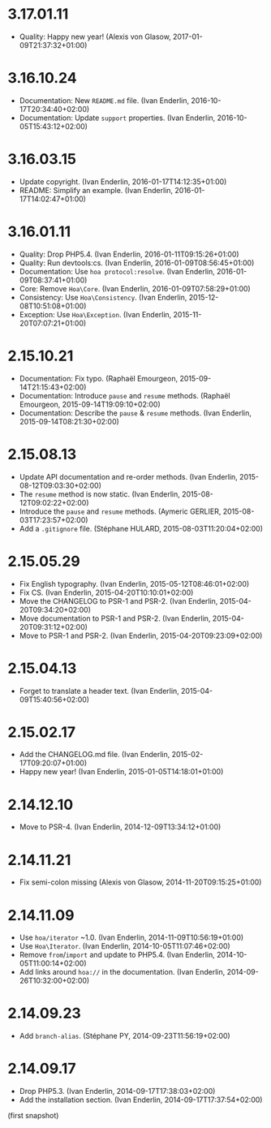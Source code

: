 # 3.17.01.11

  * Quality: Happy new year! (Alexis von Glasow, 2017-01-09T21:37:32+01:00)

# 3.16.10.24

  * Documentation: New `README.md` file. (Ivan Enderlin, 2016-10-17T20:34:40+02:00)
  * Documentation: Update `support` properties. (Ivan Enderlin, 2016-10-05T15:43:12+02:00)

# 3.16.03.15

  * Update copyright. (Ivan Enderlin, 2016-01-17T14:12:35+01:00)
  * README: Simplify an example. (Ivan Enderlin, 2016-01-17T14:02:47+01:00)

# 3.16.01.11

  * Quality: Drop PHP5.4. (Ivan Enderlin, 2016-01-11T09:15:26+01:00)
  * Quality: Run devtools:cs. (Ivan Enderlin, 2016-01-09T08:56:45+01:00)
  * Documentation: Use `hoa protocol:resolve`. (Ivan Enderlin, 2016-01-09T08:37:41+01:00)
  * Core: Remove `Hoa\Core`. (Ivan Enderlin, 2016-01-09T07:58:29+01:00)
  * Consistency: Use `Hoa\Consistency`. (Ivan Enderlin, 2015-12-08T10:51:08+01:00)
  * Exception: Use `Hoa\Exception`. (Ivan Enderlin, 2015-11-20T07:07:21+01:00)

# 2.15.10.21

  * Documentation: Fix typo. (Raphaël Emourgeon, 2015-09-14T21:15:43+02:00)
  * Documentation: Introduce `pause` and `resume` methods. (Raphaël Emourgeon, 2015-09-14T19:09:10+02:00)
  * Documentation: Describe the `pause` & `resume` methods. (Ivan Enderlin, 2015-09-14T08:21:30+02:00)

# 2.15.08.13

  * Update API documentation and re-order methods. (Ivan Enderlin, 2015-08-12T09:03:30+02:00)
  * The `resume` method is now static. (Ivan Enderlin, 2015-08-12T09:02:22+02:00)
  * Introduce the `pause` and `resume` methods. (Aymeric GERLIER, 2015-08-03T17:23:57+02:00)
  * Add a `.gitignore` file. (Stéphane HULARD, 2015-08-03T11:20:04+02:00)

# 2.15.05.29

  * Fix English typography. (Ivan Enderlin, 2015-05-12T08:46:01+02:00)
  * Fix CS. (Ivan Enderlin, 2015-04-20T10:10:01+02:00)
  * Move the CHANGELOG to PSR-1 and PSR-2. (Ivan Enderlin, 2015-04-20T09:34:20+02:00)
  * Move documentation to PSR-1 and PSR-2. (Ivan Enderlin, 2015-04-20T09:31:12+02:00)
  * Move to PSR-1 and PSR-2. (Ivan Enderlin, 2015-04-20T09:23:09+02:00)

# 2.15.04.13

  * Forget to translate a header text. (Ivan Enderlin, 2015-04-09T15:40:56+02:00)

# 2.15.02.17

  * Add the CHANGELOG.md file. (Ivan Enderlin, 2015-02-17T09:20:07+01:00)
  * Happy new year! (Ivan Enderlin, 2015-01-05T14:18:01+01:00)

# 2.14.12.10

  * Move to PSR-4. (Ivan Enderlin, 2014-12-09T13:34:12+01:00)

# 2.14.11.21

  * Fix semi-colon missing (Alexis von Glasow, 2014-11-20T09:15:25+01:00)

# 2.14.11.09

  * Use `hoa/iterator` ~1.0. (Ivan Enderlin, 2014-11-09T10:56:19+01:00)
  * Use `Hoa\Iterator`. (Ivan Enderlin, 2014-10-05T11:07:46+02:00)
  * Remove `from`/`import` and update to PHP5.4. (Ivan Enderlin, 2014-10-05T11:00:14+02:00)
  * Add links around `hoa://` in the documentation. (Ivan Enderlin, 2014-09-26T10:32:00+02:00)

# 2.14.09.23

  * Add `branch-alias`. (Stéphane PY, 2014-09-23T11:56:19+02:00)

# 2.14.09.17

  * Drop PHP5.3. (Ivan Enderlin, 2014-09-17T17:38:03+02:00)
  * Add the installation section. (Ivan Enderlin, 2014-09-17T17:37:54+02:00)

(first snapshot)
